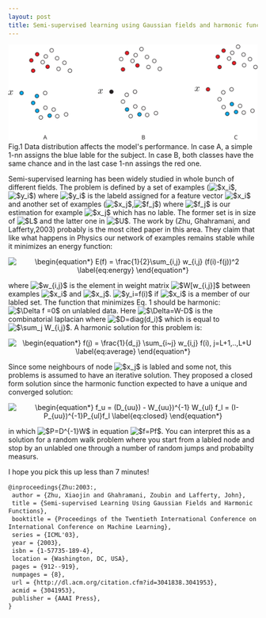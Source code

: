 ```yaml
---
layout: post
title: Semi-supervised learning using Gaussian fields and harmonic functions
---
```


![_config.yml](/images/semi-example-1.svg)
Fig.1 Data distribution affects the model's performance. In case A, a simple 1-nn assigns the blue lable for the subject. In case B, both classes have the same chance and in the last case 1-nn assings the red one.  

Semi-supervised learning has been widely studied in whole bunch of different fields.
The problem is defined by a set of examples (<img alt="$x_i$" style="top:7%;" src="https://rawgit.com/dadashkarimi/dadashkarimi.github.io/master/svgs/9fc20fb1d3825674c6a279cb0d5ca636.svg?sanitize=true"/>,<img alt="$y_i$" style="top:7%;" src="https://rawgit.com/dadashkarimi/dadashkarimi.github.io/master/svgs/2b442e3e088d1b744730822d18e7aa21.svg?sanitize=true"/>) where <img alt="$y_i$" style="top:7%;" src="https://rawgit.com/dadashkarimi/dadashkarimi.github.io/master/svgs/2b442e3e088d1b744730822d18e7aa21.svg?sanitize=true"/> is the labeld assigned for a feature vector <img alt="$x_i$" style="top:7%;" src="https://rawgit.com/dadashkarimi/dadashkarimi.github.io/master/svgs/9fc20fb1d3825674c6a279cb0d5ca636.svg?sanitize=true"/> and another set of examples (<img alt="$x_j$" style="top:7%;" src="https://rawgit.com/dadashkarimi/dadashkarimi.github.io/master/svgs/4d8443b72a1de913b4a3995119296c90.svg?sanitize=true"/>,<img alt="$f_j$" style="top:7%;" src="https://rawgit.com/dadashkarimi/dadashkarimi.github.io/master/svgs/ac9424c220341fa74016e5769014f456.svg?sanitize=true"/>) where <img alt="$f_j$" style="top:7%;" src="https://rawgit.com/dadashkarimi/dadashkarimi.github.io/master/svgs/ac9424c220341fa74016e5769014f456.svg?sanitize=true"/> is our estimation for example <img alt="$x_j$" style="top:7%;" src="https://rawgit.com/dadashkarimi/dadashkarimi.github.io/master/svgs/4d8443b72a1de913b4a3995119296c90.svg?sanitize=true"/> which has no lable.
 The former set is in size of <img alt="$L$" style="top:7%;" src="https://rawgit.com/dadashkarimi/dadashkarimi.github.io/master/svgs/ddcb483302ed36a59286424aa5e0be17.svg?sanitize=true"/> and the latter one in <img alt="$U$" style="top:7%;" src="https://rawgit.com/dadashkarimi/dadashkarimi.github.io/master/svgs/6bac6ec50c01592407695ef84f457232.svg?sanitize=true"/>.
The work by (Zhu, Ghahramani, and Lafferty,2003) probably is the most cited paper in this area. 
They claim that like what happens in Physics our network of examples remains stable while it minimizes an energy function:

<p align="center"><img alt="\begin{equation*}&#10;E(f) = \frac{1}{2}\sum_{i,j} w_{i,j} (f(i)-f(j))^2&#10;\label{eq:energy}&#10;\end{equation*}" src="https://rawgit.com/dadashkarimi/dadashkarimi.github.io/master/svgs/134cb49b7934a21bcac46228a1f17701.svg?sanitize=true" align="middle" width="223.71195pt" height="43.298805pt"/></p>

where <img alt="$w_{i,j}$" style="top:7%;" src="https://rawgit.com/dadashkarimi/dadashkarimi.github.io/master/svgs/9982a9d682d08696452d15a2576d80da.svg?sanitize=true"/> is the element in weight matrix <img alt="$W[w_{i,j}]$" style="top:7%;" src="https://rawgit.com/dadashkarimi/dadashkarimi.github.io/master/svgs/9d9080f511f5be2fa1f312bcaf250ae6.svg?sanitize=true"/> between examples <img alt="$x_i$" style="top:7%;" src="https://rawgit.com/dadashkarimi/dadashkarimi.github.io/master/svgs/9fc20fb1d3825674c6a279cb0d5ca636.svg?sanitize=true"/> and <img alt="$x_j$" style="top:7%;" src="https://rawgit.com/dadashkarimi/dadashkarimi.github.io/master/svgs/4d8443b72a1de913b4a3995119296c90.svg?sanitize=true"/>. <img alt="$y_i=f(i)$" style="top:7%;" src="https://rawgit.com/dadashkarimi/dadashkarimi.github.io/master/svgs/3c9d2a7d972ebe86e4f1a668e853098d.svg?sanitize=true"/> if <img alt="$x_i$" style="top:7%;" src="https://rawgit.com/dadashkarimi/dadashkarimi.github.io/master/svgs/9fc20fb1d3825674c6a279cb0d5ca636.svg?sanitize=true"/> is a member of our labled set.
The function that minimizes Eq. 1 should be harmonic: <img alt="$\Delta f =0$" style="top:7%;" src="https://rawgit.com/dadashkarimi/dadashkarimi.github.io/master/svgs/fbbe335d556381bcca142ab8cc528963.svg?sanitize=true"/> on unlabled data. Here <img alt="$\Delta=W-D$" style="top:7%;" src="https://rawgit.com/dadashkarimi/dadashkarimi.github.io/master/svgs/df7cf4f80d1e788009c366761e3ae4ff.svg?sanitize=true"/> is the combinatorial laplacian where <img alt="$D=diag(d_i)$" style="top:7%;" src="https://rawgit.com/dadashkarimi/dadashkarimi.github.io/master/svgs/710bce74622c0db53d5b05bfbe541227.svg?sanitize=true"/> which is equal to <img alt="$\sum_j W_{i,j}$" style="top:7%;" src="https://rawgit.com/dadashkarimi/dadashkarimi.github.io/master/svgs/ea8aceee46f814d72d347a282315fa2c.svg?sanitize=true"/>. 
A harmonic solution for this problem is:

<p align="center"><img alt="\begin{equation*}&#10;f(j) = \frac{1}{d_j} \sum_{i~j} w_{i,j} f(i), j=L+1,..,L+U&#10;\label{eq:average}&#10;\end{equation*}" src="https://rawgit.com/dadashkarimi/dadashkarimi.github.io/master/svgs/5cf8007671ca2de191c74e065ff9f032.svg?sanitize=true" align="middle" width="300.1581pt" height="43.298805pt"/></p>

Since some neighbours of node <img alt="$x_j$" style="top:7%;" src="https://rawgit.com/dadashkarimi/dadashkarimi.github.io/master/svgs/4d8443b72a1de913b4a3995119296c90.svg?sanitize=true"/> is labled and some not, this problems is assumed to have an iterative solution.
They proposed a closed form solution since the harmonic function expected to have a unique and converged solution:

<p align="center"><img alt="\begin{equation*}&#10;f_u = (D_{uu}) - W_{uu})^{-1} W_{ul} f_l = (I-P_{uu})^{-1}P_{ul}f_l&#10;\label{eq:closed}&#10;\end{equation*}" src="https://rawgit.com/dadashkarimi/dadashkarimi.github.io/master/svgs/de11c2e5f048a5188878f4100ec56bb2.svg?sanitize=true" align="middle" width="341.61435pt" height="18.269295pt"/></p>

in which <img alt="$P=D^{-1}W$" style="top:7%;" src="https://rawgit.com/dadashkarimi/dadashkarimi.github.io/master/svgs/65f368d03fb24f93db88242d82490565.svg?sanitize=true"/> in equation <img alt="$f=Pf$" style="top:7%;" src="https://rawgit.com/dadashkarimi/dadashkarimi.github.io/master/svgs/fb818a4c6f777ab3c4794c5f7125b2d2.svg?sanitize=true"/>.
You can interpret this as a solution for a random walk problem where you start from a labled node and stop by an unlabled one through a number of random jumps and probabilty measurs. 

I hope you pick this up less than 7 minutes!

```
@inproceedings{Zhu:2003:,
 author = {Zhu, Xiaojin and Ghahramani, Zoubin and Lafferty, John},
 title = {Semi-supervised Learning Using Gaussian Fields and Harmonic Functions},
 booktitle = {Proceedings of the Twentieth International Conference on International Conference on Machine Learning},
 series = {ICML'03},
 year = {2003},
 isbn = {1-57735-189-4},
 location = {Washington, DC, USA},
 pages = {912--919},
 numpages = {8},
 url = {http://dl.acm.org/citation.cfm?id=3041838.3041953},
 acmid = {3041953},
 publisher = {AAAI Press},
} 
``` 

